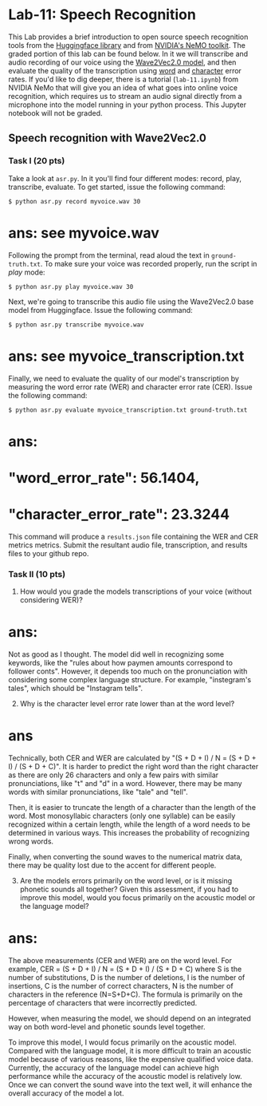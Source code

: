 # Lab-11: Speech Recognition

This Lab provides a brief introduction to open source speech recognition tools from the [Huggingface library](https://huggingface.co/transformers/) and from [NVIDIA's NeMO toolkit](https://github.com/NVIDIA/NeMo). The graded portion of this lab can be found below. In it we will transcribe and audio recording of our voice using the [Wave2Vec2.0 model](https://huggingface.co/transformers/model_doc/wav2vec2.html), and then evaluate the quality of the transcription using [word](https://huggingface.co/metrics/wer) and [character](https://huggingface.co/metrics/cer) error rates. If you'd like to dig deeper, there is a tutorial (`lab-11.ipynb`) from NVIDIA NeMo that will give you an idea of what goes into online voice recognition, which requires us to stream an audio signal directly from a microphone into the model running in your python process. This Jupyter notebook will not be graded.

## Speech recognition with Wave2Vec2.0


### Task I (20 pts)

Take a look at `asr.py`. In it you'll find four different modes: record, play, transcribe, evaluate. To get started, issue the following command:

    $ python asr.py record myvoice.wav 30

# ans: see myvoice.wav
    
Following the prompt from the terminal, read aloud the text in `ground-truth.txt`. To make sure your voice was recorded properly, run the script in *play* mode:

    $ python asr.py play myvoice.wav 30
    
Next, we're going to transcribe this audio file using the Wave2Vec2.0 base model from Huggingface. Issue the following command:

    $ python asr.py transcribe myvoice.wav

# ans: see myvoice_transcription.txt
    
Finally, we need to evaluate the quality of our model's transcription by measuring the word error rate (WER) and character error rate (CER). Issue the following command:

    $ python asr.py evaluate myvoice_transcription.txt ground-truth.txt

# ans:
#    "word_error_rate": 56.1404,
#   "character_error_rate": 23.3244

This command will produce a `results.json` file containing the WER and CER metrics metrics. Submit the resultant audio file, transcription, and results files to your github repo.


### Task II (10 pts)

1. How would you grade the models transcriptions of your voice (without considering WER)?

# ans: 
Not as good as I thought. The model did well in recognizing some keywords, like the "rules about how paymen amounts correspond to follower conts". However, it depends too much on the pronunciation with considering some complex language structure. For example, "instegram's tales", which should be "Instagram tells".

2. Why is the character level error rate lower than at the word level?

# ans
Technically, both CER and WER are calculated by "(S + D + I) / N = (S + D + I) / (S + D + C)". It is harder to predict the right word than the right character as there are only 26 characters and only a few pairs with similar pronunciations, like "t" and "d" in a word. However, there may be many words with similar pronunciations, like "tale" and "tell".

Then, it is easier to truncate the length of a character than the length of the word. Most monosyllabic characters (only one syllable) can be easily recognized within a certain length, while the length of a word needs to be determined in various ways. This increases the probability of recognizing wrong words.

Finally, when converting the sound waves to the numerical matrix data, there may be quality lost due to the accent for different people.


3. Are the models errors primarily on the word level, or is it missing phonetic sounds all together? Given this assessment, if you had to improve this model, would you focus primarily on the acoustic model or the language model?

# ans:
The above measurements (CER and WER) are on the word level. For example, CER = (S + D + I) / N = (S + D + I) / (S + D + C) where S is the number of substitutions, D is the number of deletions, I is the number of insertions, C is the number of correct characters, N is the number of characters in the reference (N=S+D+C). The formula is primarily on the percentage of characters that were incorrectly predicted.

However, when measuring the model, we should depend on an integrated way on both word-level and phonetic sounds level together.

To improve this model, I would focus primarily on the acoustic model. Compared with the language model, it is more difficult to train an acoustic model because of various reasons, like the expensive qualified voice data. Currently, the accuracy of the language model can achieve high performance while the accuracy of the acoustic model is relatively low. Once we can convert the sound wave into the text well, it will enhance the overall accuracy of the model a lot.


